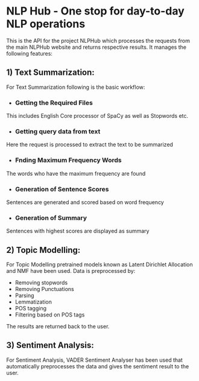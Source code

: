 # NLP Hub - One stop for day-to-day NLP operations

This is the API for the project NLPHub which processes the requests from the main NLPHub website and returns respective results. It manages the following features:

## 1) Text Summarization:

For Text Summarization following is the basic workflow:

- ### Getting the Required Files
This includes English Core processor of SpaCy as well as Stopwords etc.

- ### Getting query data from text
Here the request is processed to extract the text to be summarized

- ### Fnding Maximum Frequency Words
The words who have the maximum frequency are found

- ### Generation of Sentence Scores
Sentences are generated and scored based on word frequency

- ### Generation of Summary
Sentences with highest scores are displayed as summary

## 2) Topic Modelling:

For Topic Modelling pretrained models known as Latent Dirichlet Allocation and NMF have been used.
Data is preprocessed by:
- Removing stopwords
- Removing Punctuations
- Parsing
- Lemmatization
- POS tagging
- Filtering based on POS tags

The results are returned back to the user.

## 3) Sentiment Analysis:

For Sentiment Analysis, VADER Sentiment Analyser has been used that automatically preprocesses the data and gives the sentiment result to the user.
